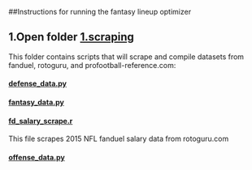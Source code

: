 ##Instructions for running the fantasy lineup optimizer

##  1.Open folder [1.scraping](https://github.com/brttstl/proj-fantasy/tree/master/1.scraping)
This folder contains scripts that will scrape and compile datasets from fanduel, rotoguru, and profootball-reference.com:
####  [defense_data.py](https://github.com/brttstl/proj-fantasy/blob/master/1.scraping/defense_data.py)
####  [fantasy_data.py](https://github.com/brttstl/proj-fantasy/blob/master/1.scraping/fantasy_data.py)
####  [fd_salary_scrape.r](https://github.com/brttstl/proj-fantasy/blob/master/1.scraping/fd_salary_scrape.R)
This file scrapes 2015 NFL fanduel salary data from rotoguru.com
####  [offense_data.py](https://github.com/brttstl/proj-fantasy/blob/master/1.scraping/offense_data.py)
